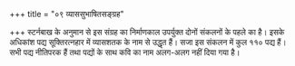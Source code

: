 +++
title = "०९ व्याससुभाषितसङ्ग्रह"

+++
स्टर्नबाख के अनुमान से इस संग्रह का निर्माणकाल उपर्युक्त दोनों संकलनों के पहले का है। इसके अधिकांश पद्य सूक्तिरत्नहार में व्यासशतक के नाम से उद्धृत हैं। सजा इस संकलन में कुल ११० पद्य हैं। सभी पद्य नीतिपरक हैं तथा पद्यों के साथ कवि का नाम अलग-अलग नहीं दिया गया है।